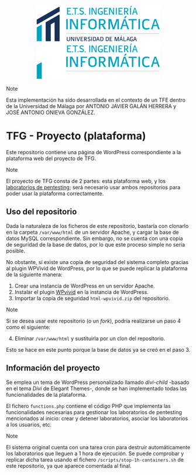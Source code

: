 <div align="center">
    <br/>
    <img src=".github/readme/etsii-claro.png#gh-light-mode-only" height=100 alt="ETSII logo (claro)"/>
    <img src=".github/readme/etsii-oscuro.png#gh-dark-mode-only" height=100 alt="ETSII logo (oscuro)"/>
    <br/>
</div>

> [!NOTE]
> Esta implementación ha sido desarrollada en el contexto de un TFE dentro de la Universidad de Málaga por ANTONIO JAVIER GALÁN HERRERA y JOSÉ ANTONIO ONIEVA GONZÁLEZ.

# TFG - Proyecto (plataforma)

Este repositorio contiene una página de WordPress correspondiente a la plataforma web del proyecto de TFG.

> [!NOTE]
> El proyecto de TFG consta de 2 partes: esta plataforma web, y los [laboratorios de pentesting](https://github.com/15Galan/tfg_laboratorios); será necesario usar ambos repositorios para poder usar la plataforma correctamente.

## Uso del repositorio

Dada la naturaleza de los ficheros de este repositorio, bastaría con clonarlo en la carpeta `/var/www/html` de un servidor Apache, y cargar la base de datos MySQL correspondiente. Sin embargo, no se cuenta con una copia de seguridad de la base de datos, por lo que este proceso simple no sería posible.

No obstante, sí existe una copia de seguridad del sistema completo gracias al plugin WPVivid de WordPress, por lo que se puede replicar la plataforma de la siguiente manera:

1. Crear una instancia de WordPress en un servidor Apache.
2. Instalar el plugin [WPvivid](https://es.wordpress.org/plugins/wpvivid-backuprestore) en la instancia de WordPress.
3. Importar la copia de seguridad `html-wpvivid.zip` del repositorio.

> [!NOTE]
> Si se desea usar este repositorio (o un *fork*), podría realizarse un paso 4 como el siguiente:
>
> 4. Eliminar `/var/www/html` y sustituirla por un clon del repositorio.
>
> Esto se hace en este punto porque la base de datos ya se creó en el paso 3.

## Información del proyecto

Se emplea un tema de WordPress personalizado llamado *divi-child* -basado en el tema *Divi* de Elegant Themes-, donde se han implementado todas las funcionalidades de la plataforma.

El fichero `functions.php` contiene el código PHP que implementa las funcionalidades necesarias para gestionar los laboratorios de pentesting mencionados al inicio: crear y detener laboratorios, asociar los laboratorios a los usuarios, etc.

> [!NOTE]
> El sistema original cuenta con una tarea cron para destruir automáticamente los laboratorios que lleguen a 1 hora de ejecución. Se puede comprobar y replicar dicha tarea usando el fichero `/scripts/stop-1h-containers.sh` de este repositorio, ya que aparece comentada al final.
